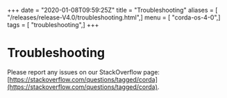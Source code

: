 +++
date = "2020-01-08T09:59:25Z"
title = "Troubleshooting"
aliases = [ "/releases/release-V4.0/troubleshooting.html",]
menu = [ "corda-os-4-0",]
tags = [ "troubleshooting",]
+++


# Troubleshooting

Please report any issues on our StackOverflow page: [https://stackoverflow.com/questions/tagged/corda](https://stackoverflow.com/questions/tagged/corda).



